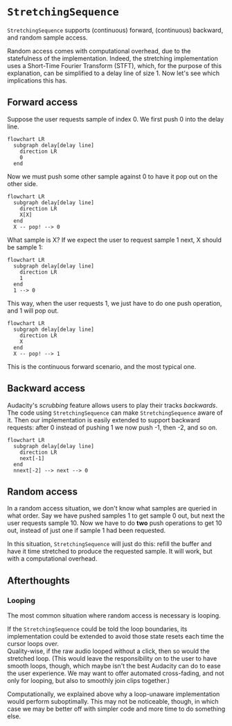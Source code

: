 # `StretchingSequence`

`StretchingSequence` supports (continuous) forward, (continuous) backward, and random sample access.

Random access comes with computational overhead, due to the statefulness of the implementation. Indeed, the stretching implementation uses a Short-Time Fourier Transform (STFT), which, for the purpose of this explanation, can be simplified to a delay line of size 1. Now let's see which implications this has.

## Forward access

Suppose the user requests sample of index 0. We first push 0 into the delay line.

```mermaid
flowchart LR
  subgraph delay[delay line]
    direction LR
    0
  end
```

Now we must push some other sample against 0 to have it pop out on the other side.

```mermaid
flowchart LR
  subgraph delay[delay line]
    direction LR
    X[X]
  end
  X -- pop! --> 0
```

What sample is X? If we expect the user to request sample 1 next, X should be sample 1:

```mermaid
flowchart LR
  subgraph delay[delay line]
    direction LR
    1
  end
  1 --> 0
```

This way, when the user requests 1, we just have to do one push operation, and 1 will pop out.

```mermaid
flowchart LR
  subgraph delay[delay line]
    direction LR
    X
  end
  X -- pop! --> 1
```
This is the continuous forward scenario, and the most typical one.

## Backward access
Audacity's _scrubbing_ feature allows users to play their tracks _backwards_. The code using `StretchingSequence` can make `StretchingSequence` aware of it. Then our implementation is easily extended to support backward requests: after 0 instead of pushing 1 we now push -1, then -2, and so on.
```mermaid
flowchart LR
  subgraph delay[delay line]
    direction LR
    next[-1]
  end
  nnext[-2] --> next --> 0
```

## Random access
In a random access situation, we don't know what samples are queried in what order. Say we have pushed samples 1 to get sample 0 out, but next the user requests sample 10. Now we have to do **two** push operations to get 10 out, instead of just one if sample 1 had been requested.

In this situation, `StretchingSequence` will just do this: refill the buffer and have it time stretched to produce the requested sample. It will work, but with a computational overhead.

## Afterthoughts

### Looping
The most common situation where random access is necessary is looping.

If the `StretchingSequence` could be told the loop boundaries, its implementation could be extended to avoid those state resets each time the cursor loops over.<br/>Quality-wise, if the raw audio looped without a click, then so would the stretched loop. (This would leave the responsibility on to the user to have smooth loops, though, which maybe isn't the best Audacity can do to ease the user experience. We may want to offer automated cross-fading, and not only for looping, but also to smoothly join clips together.)

Computationally, we explained above why a loop-unaware implementation would perform suboptimally. This may not be noticeable, though, in which case we may be better off with simpler code and more time to do something else.
